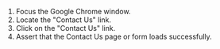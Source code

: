 1. Focus the Google Chrome window.
2. Locate the "Contact Us" link.
3. Click on the "Contact Us" link.
4. Assert that the Contact Us page or form loads successfully.